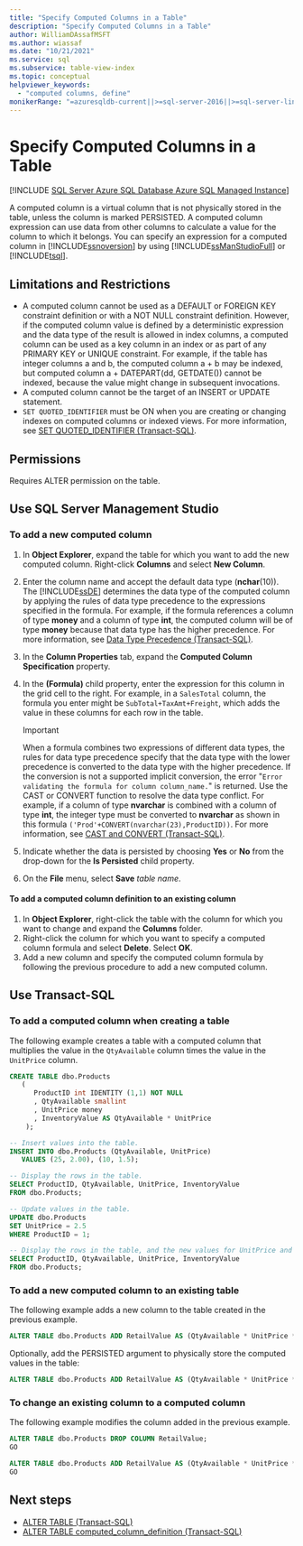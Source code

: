 ```yaml
---
title: "Specify Computed Columns in a Table"
description: "Specify Computed Columns in a Table"
author: WilliamDAssafMSFT
ms.author: wiassaf
ms.date: "10/21/2021"
ms.service: sql
ms.subservice: table-view-index
ms.topic: conceptual
helpviewer_keywords:
  - "computed columns, define"
monikerRange: "=azuresqldb-current||>=sql-server-2016||>=sql-server-linux-2017||=azuresqldb-mi-current"
---
```

# Specify Computed Columns in a Table

[!INCLUDE [SQL Server Azure SQL Database Azure SQL Managed Instance](../../includes/applies-to-version/sql-asdb-asdbmi.md)]

A computed column is a virtual column that is not physically stored in the table, unless the column is marked PERSISTED. A computed column expression can use data from other columns to calculate a value for the column to which it belongs. You can specify an expression for a computed column in [!INCLUDE[ssnoversion](../../includes/ssnoversion-md.md)] by using [!INCLUDE[ssManStudioFull](../../includes/ssmanstudiofull-md.md)] or [!INCLUDE[tsql](../../includes/tsql-md.md)].

## <a name="Limitations"></a> Limitations and Restrictions

- A computed column cannot be used as a DEFAULT or FOREIGN KEY constraint definition or with a NOT NULL constraint definition. However, if the computed column value is defined by a deterministic expression and the data type of the result is allowed in index columns, a computed column can be used as a key column in an index or as part of any PRIMARY KEY or UNIQUE constraint. For example, if the table has integer columns a and b, the computed column a + b may be indexed, but computed column a + DATEPART(dd, GETDATE()) cannot be indexed, because the value might change in subsequent invocations.
- A computed column cannot be the target of an INSERT or UPDATE statement.
- `SET QUOTED_IDENTIFIER` must be ON when you are creating or changing indexes on computed columns or indexed views. For more information, see [SET QUOTED_IDENTIFIER (Transact-SQL)](../../t-sql/statements/set-quoted-identifier-transact-sql.md).

## <a name="Security"></a><a name="Permissions"></a> Permissions

Requires ALTER permission on the table.

## <a name="SSMSProcedure"></a> Use SQL Server Management Studio

### <a name="NewColumn"></a> To add a new computed column

1. In **Object Explorer**, expand the table for which you want to add the new computed column. Right-click **Columns** and select **New Column**.
2. Enter the column name and accept the default data type (**nchar**(10)). The [!INCLUDE[ssDE](../../includes/ssde-md.md)] determines the data type of the computed column by applying the rules of data type precedence to the expressions specified in the formula. For example, if the formula references a column of type **money** and a column of type **int**, the computed column will be of type **money** because that data type has the higher precedence. For more information, see [Data Type Precedence &#40;Transact-SQL&#41;](../../t-sql/data-types/data-type-precedence-transact-sql.md).
3. In the **Column Properties** tab, expand the **Computed Column Specification** property.
4. In the **(Formula)** child property, enter the expression for this column in the grid cell to the right. For example, in a `SalesTotal` column, the formula you enter might be `SubTotal+TaxAmt+Freight`, which adds the value in these columns for each row in the table.

   > [!IMPORTANT]
   > When a formula combines two expressions of different data types, the rules for data type precedence specify that the data type with the lower precedence is converted to the data type with the higher precedence. If the conversion is not a supported implicit conversion, the error "`Error validating the formula for column column_name.`" is returned. Use the CAST or CONVERT function to resolve the data type conflict. For example, if a column of type **nvarchar** is combined with a column of type **int**, the integer type must be converted to **nvarchar** as shown in this formula `('Prod'+CONVERT(nvarchar(23),ProductID))`. For more information, see [CAST and CONVERT &#40;Transact-SQL&#41;](../../t-sql/functions/cast-and-convert-transact-sql.md).

5. Indicate whether the data is persisted by choosing **Yes** or **No** from the drop-down for the **Is Persisted** child property.

6. On the **File** menu, select **Save** _table name_.

#### To add a computed column definition to an existing column

1. In **Object Explorer**, right-click the table with the column for which you want to change and expand the **Columns** folder.
2. Right-click the column for which you want to specify a computed column formula and select **Delete**. Select **OK**.
3. Add a new column and specify the computed column formula by following the previous procedure to add a new computed column.

## <a name="TsqlProcedure"></a> Use Transact-SQL

### To add a computed column when creating a table

The following example creates a table with a computed column that multiplies the value in the `QtyAvailable` column times the value in the `UnitPrice` column.

```sql
CREATE TABLE dbo.Products
   (
      ProductID int IDENTITY (1,1) NOT NULL
      , QtyAvailable smallint
      , UnitPrice money
      , InventoryValue AS QtyAvailable * UnitPrice
    );

-- Insert values into the table.
INSERT INTO dbo.Products (QtyAvailable, UnitPrice)
   VALUES (25, 2.00), (10, 1.5);

-- Display the rows in the table.
SELECT ProductID, QtyAvailable, UnitPrice, InventoryValue
FROM dbo.Products;

-- Update values in the table.
UPDATE dbo.Products 
SET UnitPrice = 2.5
WHERE ProductID = 1;

-- Display the rows in the table, and the new values for UnitPrice and InventoryValue.
SELECT ProductID, QtyAvailable, UnitPrice, InventoryValue
FROM dbo.Products;
```

### To add a new computed column to an existing table

The following example adds a new column to the table created in the previous example.

```sql
ALTER TABLE dbo.Products ADD RetailValue AS (QtyAvailable * UnitPrice * 1.5);
```

Optionally, add the PERSISTED argument to physically store the computed values in the table:

```sql
ALTER TABLE dbo.Products ADD RetailValue AS (QtyAvailable * UnitPrice * 1.5) PERSISTED;
```

### To change an existing column to a computed column

The following example modifies the column added in the previous example.

```sql
ALTER TABLE dbo.Products DROP COLUMN RetailValue;
GO

ALTER TABLE dbo.Products ADD RetailValue AS (QtyAvailable * UnitPrice * 1.5);
GO
```

## Next steps

 - [ALTER TABLE &#40;Transact-SQL&#41;](../../t-sql/statements/alter-table-transact-sql.md)
 - [ALTER TABLE computed_column_definition (Transact-SQL)](../../t-sql/statements/alter-table-computed-column-definition-transact-sql.md)
